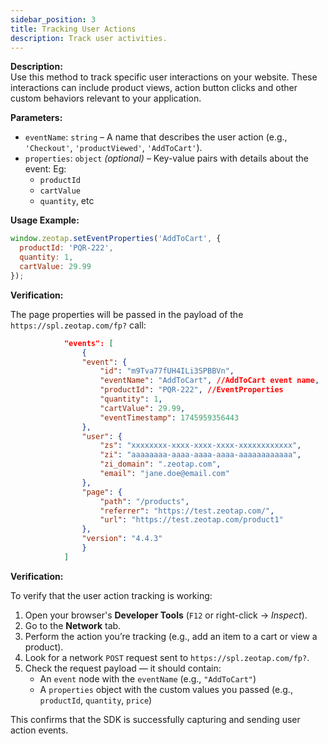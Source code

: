 ```yaml
---
sidebar_position: 3
title: Tracking User Actions
description: Track user activities.
---
```


**Description:**  
Use this method to track specific user interactions on your website. These interactions can include product views, action button clicks and other custom behaviors relevant to your application.


**Parameters:**

- `eventName`: `string` – A name that describes the user action (e.g., `'Checkout'`, `'productViewed'`, `'AddToCart'`).
- `properties`: `object` *(optional)* – Key-value pairs with details about the event:
  Eg: 
    - `productId`
    - `cartValue`
    - `quantity`, etc

**Usage Example:**

```javascript
window.zeotap.setEventProperties('AddToCart', {
  productId: 'PQR-222',
  quantity: 1,
  cartValue: 29.99
});
```


**Verification:**

The page properties will be passed in the payload of the ```https://spl.zeotap.com/fp?``` call:

```json title="Event properties in payload" {5-8}
            "events": [
                {
                "event": {
                    "id": "m9Tva77fUH4ILi3SPBBVn",
                    "eventName": "AddToCart", //AddToCart event name,
                    "productId": "PQR-222", //EventProperties
                    "quantity": 1,
                    "cartValue": 29.99,
                    "eventTimestamp": 1745959356443
                },
                "user": {
                    "zs": "xxxxxxxx-xxxx-xxxx-xxxx-xxxxxxxxxxxx",
                    "zi": "aaaaaaaa-aaaa-aaaa-aaaa-aaaaaaaaaaaa",
                    "zi_domain": ".zeotap.com",
                    "email": "jane.doe@email.com"
                },
                "page": { 
                    "path": "/products",
                    "referrer": "https://test.zeotap.com/",
                    "url": "https://test.zeotap.com/product1"
                },
                "version": "4.4.3"
                }
            ]
```


**Verification:**

To verify that the user action tracking is working:

1. Open your browser's **Developer Tools** (`F12` or right-click → *Inspect*).
2. Go to the **Network** tab.
3. Perform the action you’re tracking (e.g., add an item to a cart or view a product).
4. Look for a network `POST` request sent to ```https://spl.zeotap.com/fp?```.
5. Check the request payload — it should contain:
   - An `event` node with the `eventName` (e.g., `"AddToCart"`)
   - A `properties` object with the custom values you passed (e.g., `productId`, `quantity`, `price`)

This confirms that the SDK is successfully capturing and sending user action events.

